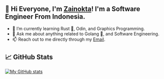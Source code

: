 ## 👋 Hi Everyone, I'm [Zainokta](https://zainokta.com/)! I'm a Software Engineer From Indonesia.

- 🌱 I’m currently learning Rust 🦀, Odin, and Graphics Programming.
- 💬 Ask me about anything related to Golang 🐀, and Software Engineering.
- 📫 Reach out to me directly through my [Email](mailto:zainokta@gmail.com).

## &#x1f4c8; GitHub Stats
[![My GitHub stats](https://github-readme-stats.vercel.app/api?username=zainokta&count_private=true&show_icons=true&theme=dark)](https://github.com/zainokta/)

